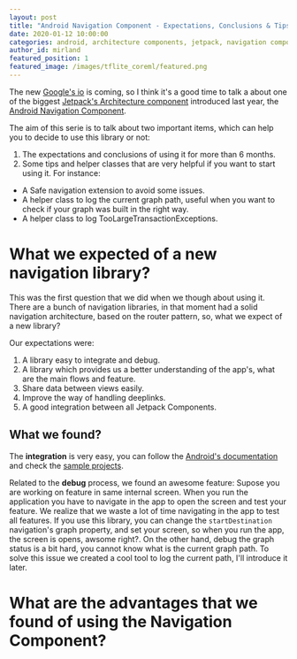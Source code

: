 ```yaml
---
layout: post
title: "Android Navigation Component - Expectations, Conclusions & Tips"
date: 2020-01-12 10:00:00
categories: android, architecture components, jetpack, navigation component
author_id: mirland
featured_position: 1
featured_image: /images/tflite_coreml/featured.png
---
```


The new [Google's io](https://events.google.com/io/) is coming, so I think it's a good time to talk a about one of the biggest [Jetpack's Architecture component](https://developer.android.com/jetpack) introduced last year, the [Android Navigation Component](https://developer.android.com/guide/navigation).

The aim of this serie is to talk about two important items, which can help you to decide to use this library or not:
1. The expectations and conclusions of using it for more than 6 months.
1. Some tips and helper classes that are very helpful if you want to start using it. 
For instance:
- A Safe navigation extension to avoid some issues.
- A helper class to log the current graph path, useful when you want to check if your graph was built in the right way.
- A helper class to log TooLargeTransactionExceptions.

# What we expected of a new navigation library?
This was the first question that we did when we though about using it.
There are a bunch of navigation libraries, in that moment had a solid navigation architecture, based on the router pattern, so, what we expect of a new library?

Our expectations were:
1. A library easy to integrate and debug.
1. A library which provides us a better understanding of the app's, what are the main flows and feature. 
1. Share data between views easily.
1. Improve the way of handling deeplinks.
1. A good integration between all Jetpack Components.

## What we found?

The **integration** is very easy, you can follow the [Android's documentation](https://developer.android.com/guide/navigation/navigation-getting-started) and check the [sample projects](https://github.com/android/architecture-components-samples).

Related to the **debug** process, we found an awesome feature: 
Supose you are working on feature in same internal screen.
When you run the application you have to navigate in the app to open the screen and test your feature.
We realize that we waste a lot of time navigating in the app to test all features.
If you use this library, you can change the `startDestination` navigation's graph property, and set your screen, so when you run the app, the screen is opens, awsome right?.
On the other hand, debug the graph status is a bit hard, you cannot know what is the current graph path.
To solve this issue we created a cool tool to log the current path, I'll introduce it later.





# What are the advantages that we found of using the Navigation Component?


